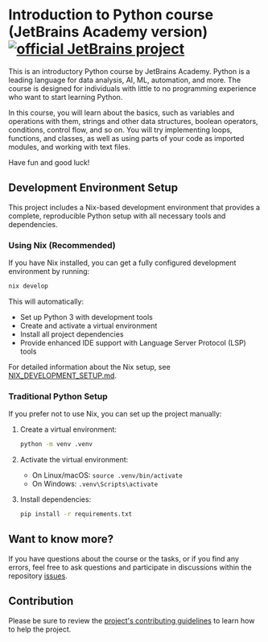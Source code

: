 # Introduction to Python course  (JetBrains Academy version) [![official JetBrains project](http://jb.gg/badges/official.svg)](https://confluence.jetbrains.com/display/ALL/JetBrains+on+GitHub)
  <p>This is an introductory Python course by JetBrains Academy. Python is a leading language for data analysis, AI, ML, automation, and more. The course is designed for individuals with little to no programming experience who want to start learning Python.</p>


  <p>In this course, you will learn about the basics, such as variables and operations
  with them, strings and other data structures, boolean operators, conditions, control
  flow, and so on. You will try implementing loops, functions, and classes, as well as
  using parts of your code as imported modules, and working with text files.</p>

  <p>Have fun and good luck!</p>

## Development Environment Setup

This project includes a Nix-based development environment that provides a complete, reproducible Python setup with all necessary tools and dependencies.

### Using Nix (Recommended)

If you have Nix installed, you can get a fully configured development environment by running:

```bash
nix develop
```

This will automatically:
- Set up Python 3 with development tools
- Create and activate a virtual environment
- Install all project dependencies
- Provide enhanced IDE support with Language Server Protocol (LSP) tools

For detailed information about the Nix setup, see [NIX_DEVELOPMENT_SETUP.md](./NIX_DEVELOPMENT_SETUP.md).

### Traditional Python Setup

If you prefer not to use Nix, you can set up the project manually:

1. Create a virtual environment:
   ```bash
   python -m venv .venv
   ```

2. Activate the virtual environment:
   - On Linux/macOS: `source .venv/bin/activate`
   - On Windows: `.venv\Scripts\activate`

3. Install dependencies:
   ```bash
   pip install -r requirements.txt
   ```

## Want to know more?
If you have questions about the course or the tasks, or if you find any errors, feel free to ask questions and participate in discussions within the repository [issues](https://github.com/jetbrains-academy/introduction_to_python/issues).

## Contribution
Please be sure to review the [project's contributing guidelines](./contributing.md) to learn how to help the project.
